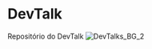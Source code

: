 # DevTalk
Repositório do DevTalk
![DevTalks_BG_2](https://user-images.githubusercontent.com/110400980/213776216-8893866a-89fc-4675-beaa-e658f698f209.png)
